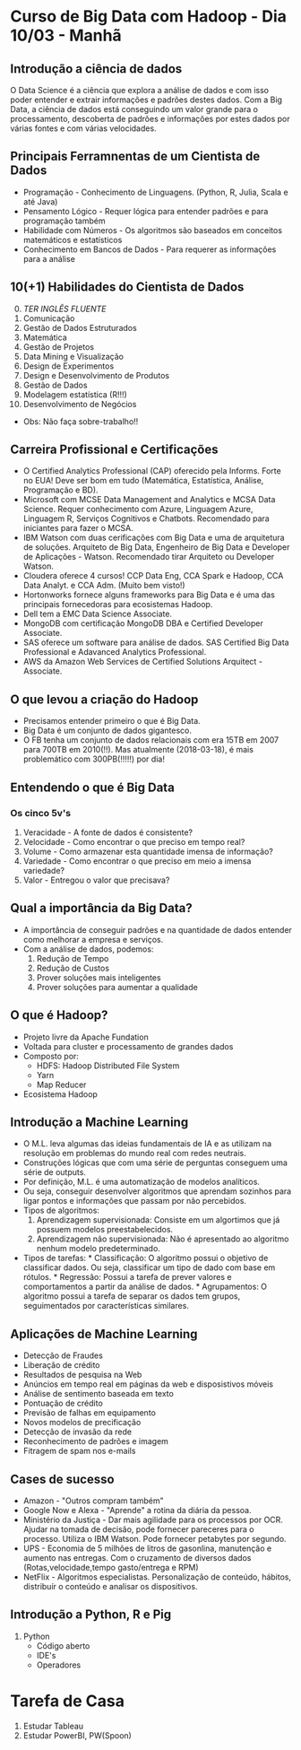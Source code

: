 # **Curso de Big Data com Hadoop - Dia 10/03 - Manhã**
## Introdução a ciência de dados
  O Data Science é a ciência que explora a análise de dados e com isso poder entender e extrair informações e padrões destes dados. Com a Big Data, a ciência de dados está conseguindo um valor grande para o processamento, descoberta de padrões e informações por estes dados por várias fontes e com várias velocidades.
## Principais Ferramnentas de um Cientista de Dados
 * Programação - Conhecimento de Linguagens. (Python, R, Julia, Scala e até Java)
 * Pensamento Lógico - Requer lógica para entender padrões e para programação também
 * Habilidade com Números - Os algoritmos são baseados em conceitos matemáticos e estatísticos
 * Conhecimento em Bancos de Dados -  Para requerer as informações para a análise
 ## 10(+1) Habilidades do Cientista de Dados
  0. *TER INGLÊS FLUENTE*
  1. Comunicação
  2. Gestão de Dados Estruturados
  3. Matemática
  4. Gestão de Projetos
  5. Data Mining e Visualização
  6. Design de Experimentos
  7. Design e Desenvolvimento de Produtos
  8. Gestão de Dados
  9. Modelagem estatística (R!!!)
  10. Desenvolvimento de Negócios
  * Obs: Não faça sobre-trabalho!!
 ## Carreira Profissional e Certificações
 * O Certified Analytics Professional (CAP) oferecido pela Informs. Forte no EUA! Deve ser bom em tudo (Matemática, Estatística, Análise, Programação e BD).
 * Microsoft com MCSE Data Management and Analytics e MCSA Data Science. Requer conhecimento com Azure, Linguagem Azure, Linguagem R, Serviços Cognitivos e Chatbots. Recomendado para iniciantes para fazer o MCSA.
 * IBM Watson com duas cerificações com Big Data e uma de arquitetura de soluções. Arquiteto de Big Data, Engenheiro de Big Data e Developer de Aplicações - Watson. Recomendado tirar Arquiteto ou Developer Watson.
 * Cloudera oferece 4 cursos! CCP Data Eng, CCA Spark e Hadoop, CCA Data Analyt. e CCA Adm. (Muito bem visto!)
 * Hortonworks fornece alguns frameworks para Big Data e é uma das principais fornecedoras para ecosistemas Hadoop.
 * Dell tem a EMC Data Science Associate.
 * MongoDB com certificação MongoDB DBA e Certified Developer Associate.
 * SAS oferece um software para análise de dados. SAS Certified Big Data Professional e Adavanced Analytics Professional.
 * AWS da Amazon Web Services de Certified Solutions Arquitect - Associate.
## O que levou a criação do Hadoop
 * Precisamos entender primeiro o que é Big Data.
 * Big Data é um conjunto de dados gigantesco.
 * O FB tenha um conjunto de dados relacionais com era 15TB em 2007 para 700TB em 2010(!!). Mas atualmente (2018-03-18), é mais problemático com 300PB(!!!!!) por dia!
## Entendendo o que é Big Data
 ### Os cinco 5v's
  1. Veracidade - A fonte de dados é consistente?
  2. Velocidade - Como encontrar o que preciso em tempo real?
  3. Volume - Como armazenar esta quantidade imensa de informação?
  4. Variedade - Como encontrar o que preciso em meio a imensa variedade?
  5. Valor - Entregou o valor que precisava?
## Qual a importância da Big Data?
  * A importância de conseguir padrões e na quantidade de dados entender como melhorar a empresa e serviços.
  * Com a análise de dados, podemos:
    1. Redução de Tempo
    2. Redução de Custos
    3. Prover soluções mais inteligentes
    4. Prover soluções para aumentar a qualidade
 ## O que é Hadoop?
  * Projeto livre da Apache Fundation
  * Voltada para cluster e processamento de grandes dados
  * Composto por:
    * HDFS: Hadoop Distributed File System
    * Yarn
    * Map Reducer
  * Ecosistema Hadoop
 ## Introdução a Machine Learning
  * O M.L. leva algumas das ideias fundamentais de IA e as utilizam na resolução em problemas do mundo real com redes neutrais.
  * Construções lógicas que com uma série de perguntas conseguem uma série de outputs.
  * Por definição, M.L. é uma automatização de modelos analíticos.
  * Ou seja, conseguir desenvolver algoritmos que aprendam sozinhos para ligar pontos e informações que passam por não percebidos.
  * Tipos de algoritmos:
    1. Aprendizagem supervisionada: Consiste em um algortimos que já possuem modelos preestabelecidos.
    2. Aprendizagem não supervisionada: Não é apresentado ao algoritmo nenhum modelo predeterminado.
   * Tipos de tarefas:
    * Classificação: O algoritmo possui o objetivo de classificar dados. Ou seja, classificar um tipo de dado com base em rótulos.
    * Regressão: Possui a tarefa de prever valores e comportamentos a partir da análise de dados.
    * Agrupamentos: O algoritmo possui a tarefa de separar os dados tem grupos, seguimentados por características similares.
## Aplicações de Machine Learning
  * Detecção de Fraudes
  * Liberação de crédito
  * Resultados de pesquisa na Web
  * Anúncios em tempo real em páginas da web e disposistivos móveis
  * Análise de sentimento baseada em texto
  * Pontuação de crédito
  * Previsão de falhas em equipamento
  * Novos modelos de precificação
  * Detecção de invasão da rede
  * Reconhecimento de padrões e imagem
  * Fitragem de spam nos e-mails
## Cases de sucesso
  * Amazon - "Outros compram também"
  * Google Now e Alexa - "Aprende" a rotina da diária da pessoa.
  * Ministério da Justiça - Dar mais agilidade para os processos por OCR. Ajudar na tomada de decisão, pode fornecer pareceres para o processo. Utiliza o IBM Watson. Pode fornecer petabytes por segundo.
  * UPS - Economia de 5 milhões de litros de gasonlina, manutenção e aumento nas entregas. Com o cruzamento de diversos dados (Rotas,velocidade,tempo gasto/entrega e RPM)
  * NetFlix - Algoritmos especialistas. Personalização de conteúdo, hábitos, distribuír o conteúdo e analisar os dispositivos.
## Introdução a Python, R e Pig
  1. Python
     * Código aberto
     * IDE's
     * Operadores
     
# Tarefa de Casa
  1. Estudar Tableau
  2. Estudar PowerBI, PW(Spoon)
